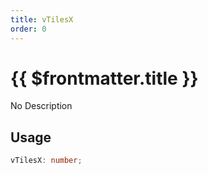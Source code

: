 ```yaml
---
title: vTilesX
order: 0
---
```


# {{ $frontmatter.title }}

No Description

## Usage

```ts
vTilesX: number;
```

